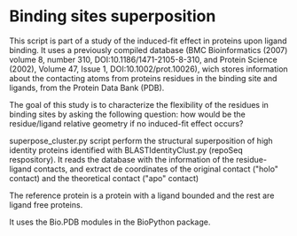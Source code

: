 # Binding sites superposition

This script is part of a study of the induced-fit effect in proteins upon ligand binding. It uses a previously compiled database (BMC Bioinformatics (2007) volume 8, number 310, DOI:10.1186/1471-2105-8-310, and Protein Science (2002), Volume 47, Issue 1, DOI:10.1002/prot.10026), wich stores information about the contacting atoms from proteins residues in the binding site and ligands, from the Protein Data Bank (PDB).

The goal of this study is to characterize the flexibility of the residues in binding sites by asking the following question: how would be the residue/ligand relative geometry if no induced-fit effect occurs?

superpose_cluster.py script perform the structural superposition of high identity proteins identified with BLASTIdentityClust.py (repoSeq respository). It reads the database with the information of the residue-ligand contacts, and extract de coordinates of the original contact ("holo" contact) and the theoretical contact ("apo" contact)

The reference protein is a protein with a ligand bounded and the rest are ligand free proteins.

It uses the Bio.PDB modules in the BioPython package.
